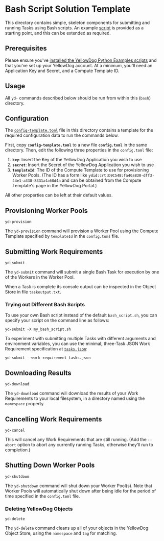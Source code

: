 # Bash Script Solution Template

This directory contains simple, skeleton components for submitting and running Tasks using Bash scripts. An example [script](bash_script.sh) is provided as a starting point, and this can be extended as required.

## Prerequisites

Please ensure you've [installed the YellowDog Python Examples scripts](https://github.com/yellowdog/python-examples#script-installation-with-pip) and that you've set up your YellowDog account. At a minimum, you'll need an Application Key and Secret, and a Compute Template ID.

## Usage

All `yd-` commands described below should be run from within this (`bash`) directory.

## Configuration

The [`config-template.toml`](config-template.toml) file in this directory contains a template for the required configuration data to run the commands below.

First, copy **`config-template.toml`** to a new file **`config.toml`** in the same directory. Then, edit the following three properties in the `config.toml` file:

1. **`key`**: Insert the Key of the YellowDog Application you wish to use
2. **`secret`**: Insert the Secret of the YellowDog Application you wish to use
3. **`templateId`**: The ID of the Compute Template to use for provisioning Worker Pools. (The ID has a form like `ydid:crt:D9C548:fa40a830-dff3-44e1-a330-8331a4a68d4a` and can be obtained from the Compute Template's page in the YellowDog Portal.)

All other properties can be left at their default values.

## Provisioning Worker Pools

```shell
yd-provision
```

The `yd-provision` command will provision a Worker Pool using the Compute Template specified by `templateId` in the `config.toml` file.

## Submitting Work Requirements

```shell
yd-submit
```

The `yd-submit` command will submit a single Bash Task for execution by one of the Workers in the Worker Pool.

When a Task is complete its console output can be inspected in the Object Store in file `taskoutput.txt`.

### Trying out Different Bash Scripts

To use your own Bash script instead of the default `bash_script.sh`, you can specify your script on the command line as follows:

```shell
yd-submit -X my_bash_script.sh
```

To experiment with submitting multiple Tasks with different arguments and environment variables, you can use the minimal, three-Task JSON Work Requirement specification at [`tasks.json`](tasks.json):

```shell
yd-submit --work-requirement tasks.json
```

## Downloading Results

```shell
yd-download
```

The `yd-download` command will download the results of your Work Requirements to your local filesystem, in a directory named using the `namespace` property.

## Cancelling Work Requirements

```shell
yd-cancel
```

This will cancel any Work Requirements that are still running. (Add the `--abort` option to abort any currently running Tasks, otherwise they'll run to completion.)

## Shutting Down Worker Pools

```shell
yd-shutdown
```

The `yd-shutdown` command will shut down your Worker Pool(s). Note that Worker Pools will automatically shut down after being idle for the period of time specified in the `config.toml` file.

### Deleting YellowDog Objects

```shell
yd-delete
```

The `yd-delete` command cleans up all of your objects in the YellowDog Object Store, using the `namespace` and `tag` for matching.
